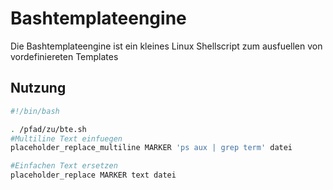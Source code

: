 Bashtemplateengine
==================

Die Bashtemplateengine ist ein kleines Linux Shellscript zum ausfuellen von vordefiniereten Templates

Nutzung
-------
```bash
#!/bin/bash

. /pfad/zu/bte.sh
#Multiline Text einfuegen
placeholder_replace_multiline MARKER 'ps aux | grep term' datei

#Einfachen Text ersetzen
placeholder_replace MARKER text datei
```
